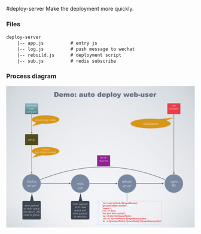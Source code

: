 #deploy-server
Make the deployment more quickly.
 
 
 
### Files

```
deploy-server
    |-- app.js          # entry js
    |-- log.js          # push message to wechat
    |-- rebuild.js      # deployment script
    |-- sub.js          # redis subscribe
```

### Process diagram
![](./deploy.jpeg)
